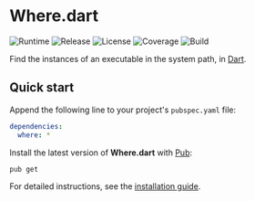 # Where.dart
![Runtime](https://img.shields.io/badge/dart-%3E%3D2.2-brightgreen.svg) ![Release](https://img.shields.io/pub/v/where.svg) ![License](https://img.shields.io/badge/license-MIT-blue.svg) ![Coverage](https://coveralls.io/repos/github/cedx/where.dart/badge.svg) ![Build](https://travis-ci.com/cedx/where.dart.svg)

Find the instances of an executable in the system path, in [Dart](https://www.dartlang.org).

## Quick start
Append the following line to your project's `pubspec.yaml` file:

```yaml
dependencies:
  where: *
```

Install the latest version of **Where.dart** with [Pub](https://www.dartlang.org/tools/pub):

```shell
pub get
```

For detailed instructions, see the [installation guide](installation.md).
